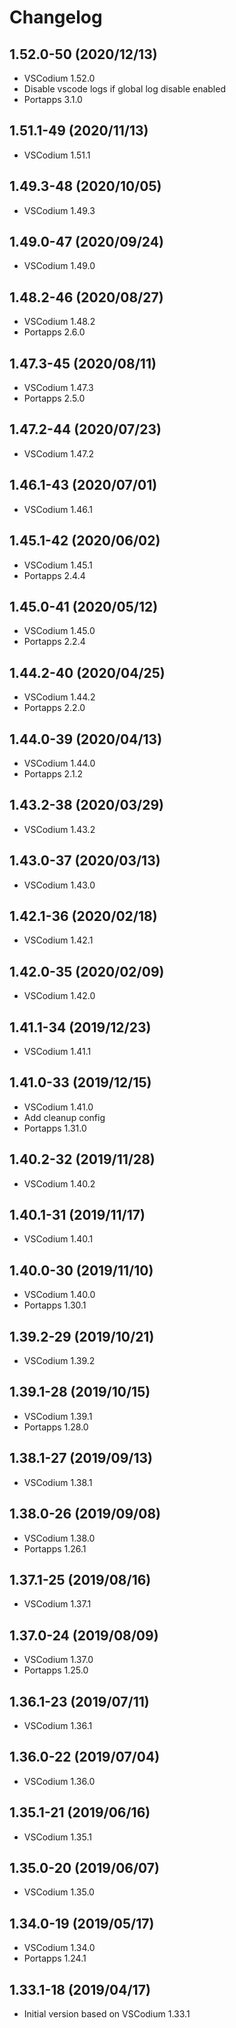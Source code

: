 # Changelog

## 1.52.0-50 (2020/12/13)

* VSCodium 1.52.0
* Disable vscode logs if global log disable enabled
* Portapps 3.1.0

## 1.51.1-49 (2020/11/13)

* VSCodium 1.51.1

## 1.49.3-48 (2020/10/05)

* VSCodium 1.49.3

## 1.49.0-47 (2020/09/24)

* VSCodium 1.49.0

## 1.48.2-46 (2020/08/27)

* VSCodium 1.48.2
* Portapps 2.6.0

## 1.47.3-45 (2020/08/11)

* VSCodium 1.47.3
* Portapps 2.5.0

## 1.47.2-44 (2020/07/23)

* VSCodium 1.47.2

## 1.46.1-43 (2020/07/01)

* VSCodium 1.46.1

## 1.45.1-42 (2020/06/02)

* VSCodium 1.45.1
* Portapps 2.4.4

## 1.45.0-41 (2020/05/12)

* VSCodium 1.45.0
* Portapps 2.2.4

## 1.44.2-40 (2020/04/25)

* VSCodium 1.44.2
* Portapps 2.2.0

## 1.44.0-39 (2020/04/13)

* VSCodium 1.44.0
* Portapps 2.1.2

## 1.43.2-38 (2020/03/29)

* VSCodium 1.43.2

## 1.43.0-37 (2020/03/13)

* VSCodium 1.43.0

## 1.42.1-36 (2020/02/18)

* VSCodium 1.42.1

## 1.42.0-35 (2020/02/09)

* VSCodium 1.42.0

## 1.41.1-34 (2019/12/23)

* VSCodium 1.41.1

## 1.41.0-33 (2019/12/15)

* VSCodium 1.41.0
* Add cleanup config
* Portapps 1.31.0

## 1.40.2-32 (2019/11/28)

* VSCodium 1.40.2

## 1.40.1-31 (2019/11/17)

* VSCodium 1.40.1

## 1.40.0-30 (2019/11/10)

* VSCodium 1.40.0
* Portapps 1.30.1

## 1.39.2-29 (2019/10/21)

* VSCodium 1.39.2

## 1.39.1-28 (2019/10/15)

* VSCodium 1.39.1
* Portapps 1.28.0

## 1.38.1-27 (2019/09/13)

* VSCodium 1.38.1

## 1.38.0-26 (2019/09/08)

* VSCodium 1.38.0
* Portapps 1.26.1

## 1.37.1-25 (2019/08/16)

* VSCodium 1.37.1

## 1.37.0-24 (2019/08/09)

* VSCodium 1.37.0
* Portapps 1.25.0

## 1.36.1-23 (2019/07/11)

* VSCodium 1.36.1

## 1.36.0-22 (2019/07/04)

* VSCodium 1.36.0

## 1.35.1-21 (2019/06/16)

* VSCodium 1.35.1

## 1.35.0-20 (2019/06/07)

* VSCodium 1.35.0

## 1.34.0-19 (2019/05/17)

* VSCodium 1.34.0
* Portapps 1.24.1

## 1.33.1-18 (2019/04/17)

* Initial version based on VSCodium 1.33.1
